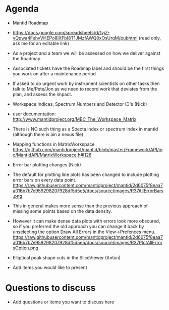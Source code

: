 Agenda
=========

* Mantid Roadmap
 * https://docs.google.com/spreadsheets/d/1vjZ-vQpwa4FehvVHEPo8IXFbI8T1JMzfAWQ0xOsUrqM/pubhtml (read only, ask me for an editable link)
 * As a project and a team we will be assessed on how we deliver against the Roadmap
 * Associated tickets have the Roadmap label and should be the first things you work on after a maintenance period
 * If asked to do urgent work by instrument scientists on other tasks then talk to Me/Pete/Jon as we need to record work that deviates from the plan, and assess the impact.

* Workspace Indices, Spectrum Numbers and Detector ID's (Nick)
 * user documentation: http://www.mantidproject.org/MBC_The_Workspace_Matrix
 * There is NO such thing as a Specta index or spectrum index in mantid (although there is ain a nexus file)
 * Mapping functions in MatrixWorkspace https://github.com/mantidproject/mantid/blob/master/Framework/API/inc/MantidAPI/MatrixWorkspace.h#l128

* Error bar plotting changes (Nick)
 * The default for plotting line plots has been changed to include plotting error bars on every data point. https://raw.githubusercontent.com/mantidproject/mantid/2d6075f8eaa7a016b7b7e959298207928df5d5e5/docs/source/images/R37AllErrorBars.png
 * This in general makes more sense than the previous approach of missing some points based on the data density.
 * However it can make dense data plots with errors look more obscured, so if you preferred the old approach you can change it back by unselecting the option Draw All Errors in the View->Prefences menu. https://raw.githubusercontent.com/mantidproject/mantid/2d6075f8eaa7a016b7b7e959298207928df5d5e5/docs/source/images/R37PlotAllErrorsOption.png
  


* Elliptical peak shape cuts in the SliceViewer (Anton)

* Add items you would like to present


Questions to discuss
===========

* Add questions or items you want to discuss here
